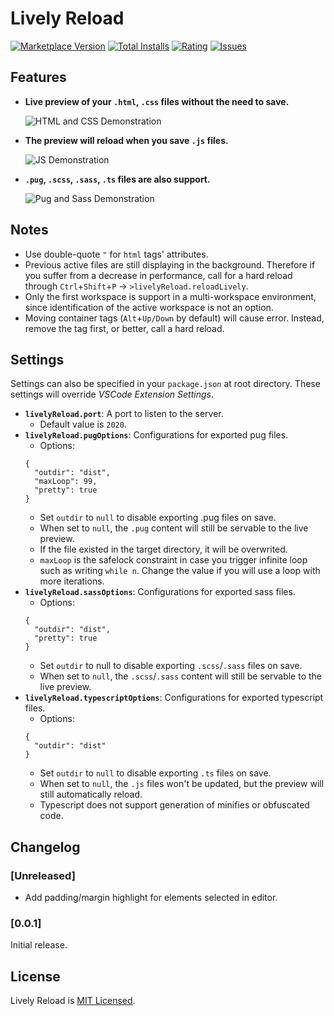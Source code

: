 # Lively Reload
[![Marketplace Version](https://img.shields.io/visual-studio-marketplace/v/uahnbu.lively-reload)](https://marketplace.visualstudio.com/items?itemName=uahnbu.lively-reload) [![Total Installs](https://img.shields.io/visual-studio-marketplace/i/uahnbu.lively-reload)](https://marketplace.visualstudio.com/items?itemName=uahnbu.lively-reload) [![Rating](https://img.shields.io/visual-studio-marketplace/r/uahnbu.lively-reload)](https://marketplace.visualstudio.com/items?itemName=uahnbu.lively-reload) [![Issues](https://img.shields.io/github/issues/uahnbu/lively-reload)](https://github.com/uahnbu/lively-reload/issues)
## Features
* **Live preview of your `.html`, `.css` files without the need to save.**

  ![HTML and CSS Demonstration](./resources/HtmlCss.gif)
* **The preview will reload when you save `.js` files.**

  ![JS Demonstration](./resources/Js.gif)
* **`.pug`, `.scss`, `.sass`, `.ts` files are also support.**

  ![Pug and Sass Demonstration](./resources/PugSass.gif)
## Notes
* Use double-quote `"` for `html` tags' attributes.
* Previous active files are still displaying in the background. Therefore if you suffer from a decrease in performance, call for a hard reload through `Ctrl`+`Shift`+`P` → `>livelyReload.reloadLively`.
* Only the first workspace is support in a multi-workspace environment, since identification of the active workspace is not an option.
* Moving container tags (`Alt`+`Up/Down` by default) will cause error. Instead, remove the tag first, or better, call a hard reload.
## Settings
Settings can also be specified in your `package.json` at root directory. These settings will override *VSCode Extension Settings*.
* **`livelyReload.port`**: A port to listen to the server.
  * Default value is `2020`.
* **`livelyReload.pugOptions`**: Configurations for exported pug files.
  * Options:
  ```
  {
    "outdir": "dist",
    "maxLoop": 99,
    "pretty": true
  }
  ```
  * Set `outdir` to `null` to disable exporting .pug files on save.
  * When set to `null`, the `.pug` content will still be servable to the live preview.
  * If the file existed in the target directory, it will be overwrited.
  * `maxLoop` is the safelock constraint in case you trigger infinite loop such as writing `while n`. Change the value if you will use a loop with more iterations.
* **`livelyReload.sassOptions`**: Configurations for exported sass files.
  * Options:
  ```
  {
    "outdir": "dist",
    "pretty": true
  }
  ```
  * Set `outdir` to null to disable exporting `.scss`/`.sass` files on save.
  * When set to `null`, the `.scss`/`.sass` content will still be servable to the live preview.
* **`livelyReload.typescriptOptions`**: Configurations for exported typescript files.
  * Options:
  ```
  {
    "outdir": "dist"
  }
  ```
  * Set `outdir` to `null` to disable exporting `.ts` files on save.
  * When set to `null`, the `.js` files won't be updated, but the preview will still automatically reload.
  * Typescript does not support generation of minifies or obfuscated code.
## Changelog
### [Unreleased]
* Add padding/margin highlight for elements selected in editor.
### [0.0.1]
Initial release.
## License
Lively Reload is [MIT Licensed](../blob/master/LICENSE).
